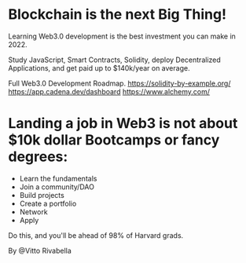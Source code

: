 # Blockchain is the next Big Thing!

Learning Web3.0 development is the best investment you can make in 2022.

Study JavaScript, Smart Contracts, Solidity, deploy Decentralized Applications, and get paid up to $140k/year on average.

Full Web3.0 Development Roadmap.
https://solidity-by-example.org/
https://app.cadena.dev/dashboard
https://www.alchemy.com/

# Landing a job in Web3 is not about $10k dollar Bootcamps or fancy degrees:

- Learn the fundamentals
- Join a community/DAO
- Build projects
- Create a portfolio
- Network
- Apply

Do this, and you'll be ahead of 98% of Harvard grads.

By @Vitto Rivabella
